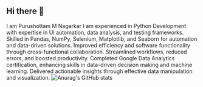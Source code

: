 ## Hi there 👋

I am Purushottam M Nagarkar I am experienced in Python Development with expertise in UI automation, data analysis, and testing frameworks. Skilled in Pandas, NumPy, Selenium, Matplotlib, and Seaborn for automation and data-driven solutions. 
Improved efficiency and software functionality through cross-functional collaboration. Streamlined workflows, reduced errors, and boosted productivity. 
Completed Google Data Analytics certification, enhancing skills in data-driven decision making and machine learning. Delivered actionable insights through effective data manipulation and visualization.
![Anurag's GitHub stats](https://github-readme-stats.vercel.app/api?username=PurushottamMNagarkar&theme=dark&show_icons=true)
